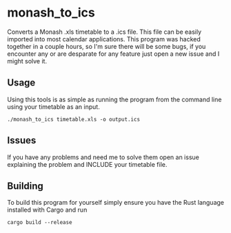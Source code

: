 # monash_to_ics
Converts a Monash .xls timetable to a .ics file. This file can be easily imported into most calendar applications. 
This program was hacked together in a couple hours, so I'm sure there will be some bugs, if you encounter any or are
desparate for any feature just open a new issue and I might solve it.

## Usage
Using this tools is as simple as running the program from the command line using your timetable as an input.
```
./monash_to_ics timetable.xls -o output.ics
```

## Issues
If you have any problems and need me to solve them open an issue explaining the problem and INCLUDE your timetable file.

## Building
To build this program for yourself simply ensure you have the Rust language installed with Cargo and run
```
cargo build --release
```

